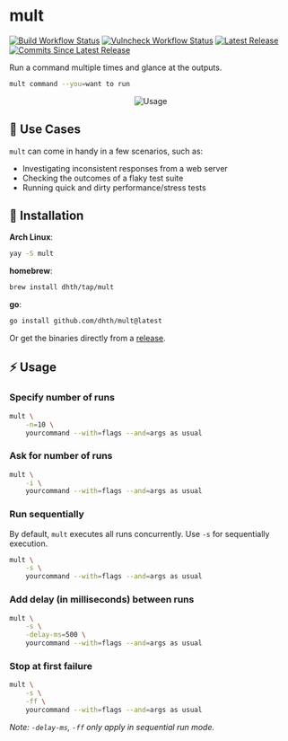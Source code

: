 # mult

[![Build Workflow Status](https://img.shields.io/github/actions/workflow/status/dhth/mult/build.yml?style=flat-square)](https://github.com/dhth/mult/actions/workflows/build.yml)
[![Vulncheck Workflow Status](https://img.shields.io/github/actions/workflow/status/dhth/mult/vulncheck.yml?style=flat-square&label=vulncheck)](https://github.com/dhth/mult/actions/workflows/vulncheck.yml)
[![Latest Release](https://img.shields.io/github/release/dhth/mult.svg?style=flat-square)](https://github.com/dhth/mult/releases/latest)
[![Commits Since Latest Release](https://img.shields.io/github/commits-since/dhth/mult/latest?style=flat-square)](https://github.com/dhth/mult/releases)

Run a command multiple times and glance at the outputs.

```bash
mult command --you=want to run
```

<p align="center">
  <img src="https://tools.dhruvs.space/images/mult/mult-usage-1.gif" alt="Usage" />
</p>

🧰 Use Cases
---

`mult` can come in handy in a few scenarios, such as:

- Investigating inconsistent responses from a web server
- Checking the outcomes of a flaky test suite
- Running quick and dirty performance/stress tests

💾 Installation
---

**Arch Linux**:

```sh
yay -S mult
```

**homebrew**:

```sh
brew install dhth/tap/mult
```

**go**:

```sh
go install github.com/dhth/mult@latest
```

Or get the binaries directly from a
[release](https://github.com/dhth/mult/releases).

⚡️ Usage
---

### Specify number of runs

```bash
mult \
    -n=10 \
    yourcommand --with=flags --and=args as usual
```

### Ask for number of runs

```bash
mult \
    -i \
    yourcommand --with=flags --and=args as usual
```

### Run sequentially

By default, `mult` executes all runs concurrently. Use `-s` for sequentially
execution.

```bash
mult \
    -s \
    yourcommand --with=flags --and=args as usual
```

### Add delay (in milliseconds) between runs

```bash
mult \
    -s \
    -delay-ms=500 \
    yourcommand --with=flags --and=args as usual
```

### Stop at first failure

```bash
mult \
    -s \
    -ff \
    yourcommand --with=flags --and=args as usual
```

*Note: `-delay-ms`, `-ff` only apply in sequential run mode.*
